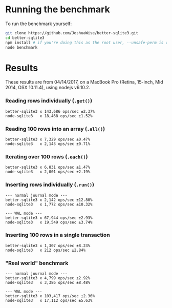 # Running the benchmark

To run the benchmark yourself:
```bash
git clone https://github.com/JoshuaWise/better-sqlite3.git
cd better-sqlite3
npm install # if you're doing this as the root user, --unsafe-perm is required
node benchmark
```

# Results

These results are from 04/14/2017, on a MacBook Pro (Retina, 15-inch, Mid 2014, OSX 10.11.4), using nodejs v6.10.2.

### Reading rows individually (`.get()`)
```
better-sqlite3 x 143,686 ops/sec ±2.37%
node-sqlite3   x 18,468 ops/sec ±1.52%
```

### Reading 100 rows into an array (`.all()`)
```
better-sqlite3 x 7,329 ops/sec ±0.47%
node-sqlite3   x 2,143 ops/sec ±0.71%
```

### Iterating over 100 rows (`.each()`)
```
better-sqlite3 x 6,831 ops/sec ±1.47%
node-sqlite3   x 2,001 ops/sec ±2.19%
```

### Inserting rows individually (`.run()`)
```
--- normal journal mode ---
better-sqlite3 x 2,142 ops/sec ±12.80%
node-sqlite3   x 1,772 ops/sec ±10.32%

--- WAL mode ---
better-sqlite3 x 67,944 ops/sec ±2.93%
node-sqlite3   x 19,549 ops/sec ±3.74%
```

### Inserting 100 rows in a single transaction
```
better-sqlite3 x 1,307 ops/sec ±8.23%
node-sqlite3   x 212 ops/sec ±2.84%
```

### "Real world" benchmark
```
--- normal journal mode ---
better-sqlite3 x 4,799 ops/sec ±2.92%
node-sqlite3   x 3,386 ops/sec ±8.48%

--- WAL mode ---
better-sqlite3 x 103,417 ops/sec ±2.36%
node-sqlite3   x 17,112 ops/sec ±5.63%
```
